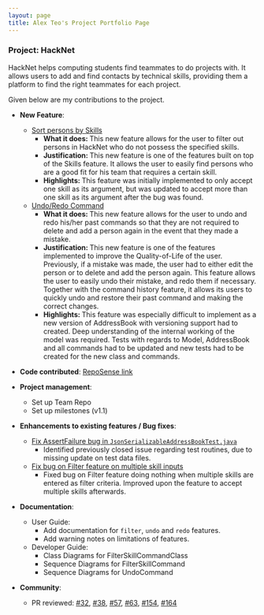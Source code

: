 ```yaml
---
layout: page
title: Alex Teo's Project Portfolio Page
---
```


### Project: HackNet

HackNet helps computing students find teammates to do projects with. It allows users to add and find contacts by technical skills, providing them a platform to find the right teammates for each project.

Given below are my contributions to the project.

* **New Feature**:
    * [Sort persons by Skills](https://github.com/AY2122S2-CS2103T-W13-3/tp/pull/31)
      * <b>What it does: </b> This new feature allows for the user to filter out persons in HackNet who do not possess the specified skills.
      * <b>Justification: </b> This new feature is one of the features built on top of the Skills feature. It allows the user to easily find persons who are a good fit for his team that requires a certain skill.
      * <b>Highlights: </b> This feature was initially implemented to only accept one skill as its argument, but was updated to accept more than one skill as its argument after the bug was found.
    * [Undo/Redo Command](https://github.com/AY2122S2-CS2103T-W13-3/tp/pull/76)
      * <b>What it does: </b> This new feature allows for the user to undo and redo his/her past commands so that they are not required to delete and add a person again in the event that they made a mistake.
      * <b>Justification: </b> This new feature is one of the features implemented to improve the Quality-of-Life of the user. Previously, if a mistake was made, the user had to either edit the person or to delete and add the person again.
This feature allows the user to easily undo their mistake, and redo them if necessary. Together with the command history feature, it allows its users to quickly undo and restore their past command and making the correct changes.
      * <b>Highlights: </b> This feature was especially difficult to implement as a new version of AddressBook with versioning support had to created.
Deep understanding of the internal working of the model was required. Tests with regards to Model, AddressBook and all commands
had to be updated and new tests had to be created for the new class and commands.

* **Code contributed**: [RepoSense link](https://nus-cs2103-ay2122s2.github.io/tp-dashboard/?search=alexteo98&sort=groupTitle&sortWithin=title&since=2022-02-18&timeframe=commit&mergegroup=&groupSelect=groupByRepos&breakdown=false)

* **Project management**:
    * Set up Team Repo
    * Set up milestones (v1.1)

* **Enhancements to existing features / Bug fixes**:
    * [Fix AssertFailure bug in `JsonSerializableAddressBookTest.java`](https://github.com/AY2122S2-CS2103T-W13-3/tp/pull/35)
      * Identified previously closed issue regarding test routines, due to missing update on test data files.
    * [Fix bug on Filter feature on multiple skill inputs](https://github.com/AY2122S2-CS2103T-W13-3/tp/pull/62)
      * Fixed bug on Filter feature doing nothing when multiple skills are entered as filter criteria. Improved upon the feature to accept multiple skills afterwards.

* **Documentation**:
    * User Guide:
        * Add  documentation for `filter`, `undo` and `redo` features.
        * Add warning notes on limitations of features.
    * Developer Guide:
        * Class Diagrams for FilterSkillCommandClass
        * Sequence Diagrams for FilterSkillCommand
        * Sequence Diagrams for UndoCommand

* **Community**:
    * PR reviewed:
[#32](https://github.com/AY2122S2-CS2103T-W13-3/tp/pull/32),
[#38](https://github.com/AY2122S2-CS2103T-W13-3/tp/pull/38),
[#57](https://github.com/AY2122S2-CS2103T-W13-3/tp/pull/57),
[#63](https://github.com/AY2122S2-CS2103T-W13-3/tp/pull/63),
[#154](https://github.com/AY2122S2-CS2103T-W13-3/tp/pull/154),
[#164](https://github.com/AY2122S2-CS2103T-W13-3/tp/pull/164)

